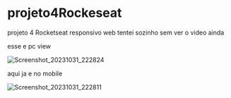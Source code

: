 # projeto4Rockeseat

projeto 4 Rocketseat responsivo web tentei sozinho sem ver o video ainda

esse e pc view


![Screenshot_20231031_222824](https://github.com/CristianoFranca1976/projeto4Rockeseat/assets/135919856/8d28296e-8ee7-4bdf-b60f-b224e4ab203d)


aqui ja e no mobile


![Screenshot_20231031_222811](https://github.com/CristianoFranca1976/projeto4Rockeseat/assets/135919856/32ac64f4-bd90-4abd-ad05-afe3061b0784)
